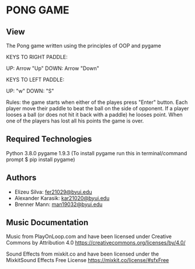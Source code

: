 # PONG GAME
## View
The Pong game written using the principles of OOP and pygame

KEYS TO RIGHT PADDLE:

UP: Arrow "Up"
DOWN: Arrow "Down"

KEYS TO LEFT PADDLE:

UP: "w"
DOWN: "S"

Rules: the game starts when either of the playes press "Enter" button. Each player move their paddle to beat the ball on the side of opponent. If 
a player looses a ball (or does not hit it back with a paddle) he looses point. When one of the players has lost all his points the game is over. 

## Required Technologies

Python 3.8.0
pygame 1.9.3 (To install pygame run this in terminal/command prompt $ pip install pygame)

## Authors

* Elizeu Silva: fer21029@byui.edu
* Alexander Karasik: kar21020@byui.edu
* Brenner Mann: man19032@byui.edu

## Music Documentation
Music from PlayOnLoop.com
and have been licensed under Creative Commons by Attribution 4.0
https://creativecommons.org/licenses/by/4.0/

Sound Effects from mixkit.co
and have been licensed under the MixkitSound Effects Free License
https://mixkit.co/license/#sfxFree
